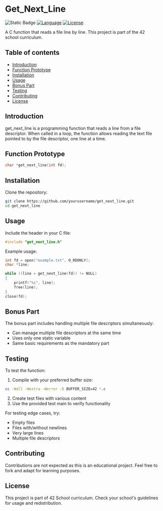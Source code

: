 # Get_Next_Line

![Static Badge](https://img.shields.io/badge/PASS-125%2F125-0?style=flat-square&logo=42&logoColor=FFFFFFF&logoSize=auto&labelColor=000000&color=green) [ ![Language](https://img.shields.io/badge/Language-C-blue.svg?style=flat-square)](https://en.wikipedia.org/wiki/C_(programming_language)) [![License](https://img.shields.io/badge/License-42-blue.svg?style=flat-square)](https://www.42.fr/)

A C function that reads a file line by line. This project is part of the 42 school curriculum.

## Table of contents

* [Introduction](#introduction)
* [Function Prototype](#function-prototype)
* [Installation](#installation)
* [Usage](#usage)
* [Bonus Part](#bonus-part)
* [Testing](#testing)
* [Contributing](#contributing)
* [License](#license)

## Introduction

get_next_line is a programming function that reads a line from a file descriptor. When called in a loop, the function allows reading the text file pointed to by the file descriptor, one line at a time.

## Function Prototype

```c
char *get_next_line(int fd);
```

## Installation

Clone the repository:

```sh
git clone https://github.com/yourusername/get_next_line.git
cd get_next_line
```

## Usage

Include the header in your C file:

```c
#include "get_next_line.h"
```

Example usage:

```c
int fd = open("example.txt", O_RDONLY);
char *line;

while ((line = get_next_line(fd)) != NULL)
{
    printf("%s", line);
    free(line);
}
close(fd);
```

## Bonus Part

The bonus part includes handling multiple file descriptors simultaneously:

- Can manage multiple file descriptors at the same time
- Uses only one static variable
- Same basic requirements as the mandatory part

## Testing

To test the function:

1. Compile with your preferred buffer size:

```sh
cc -Wall -Wextra -Werror -D BUFFER_SIZE=42 *.c
```

2. Create test files with various content
3. Use the provided test main to verify functionality

For testing edge cases, try:

- Empty files
- Files with/without newlines
- Very large lines
- Multiple file descriptors

## Contributing

Contributions are not expected as this is an educational project. Feel free to fork and adapt for learning purposes.

## License

This project is part of 42 School curriculum. Check your school's guidelines for usage and redistribution.
